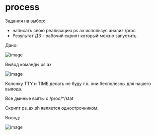 # process

Задания на выбор:

- написать свою реализацию ps ax используя анализ /proc
- Результат ДЗ - рабочий скрипт который можно запустить


Дано:

![image](https://github.com/user-attachments/assets/35e89303-af39-4598-a833-10fa842e5afa)


Вывод команды ps ax

![image](https://github.com/user-attachments/assets/94f42b93-f597-4f7f-af99-e8d0ef47fc7b)


Колонку TTY и TIME делать не буду т.к. они бесполезны для нашего вывода.

Все дынные взяты с /proc/*/stat

Скрипт ps_ax.sh является однострочником.

Вывод:

![image](https://github.com/user-attachments/assets/1660e657-a99c-4ce5-b1b1-2d5b5601f3d7)
